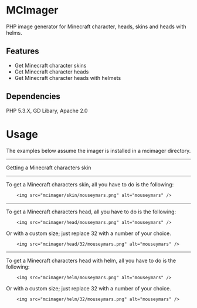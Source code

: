 MCImager
=======================================
PHP image generator for Minecraft character, heads, skins and heads with helms.

Features
--------

 * Get Minecraft character skins
 * Get Minecraft character heads
 * Get Minecraft character heads with helmets

Dependencies
------------
PHP 5.3.X, GD Libary, Apache 2.0

Usage
===============

The examples below assume the imager is installed in a mcimager directory.

------------

Getting a Minecraft characters skin

------------

To get a Minecraft characters skin, all you have to do is the following:

  		<img src="mcimager/skin/mouseymars.png" alt="mouseymars" />
  		
------------

To get a Minecraft characters head, all you have to do is the following:
  	
  		<img src="mcimager/head/mouseymars.png" alt="mouseymars" />
  	
Or with a custom size; just replace 32 with a number of your choice.
  
  		<img src="mcimager/head/32/mouseymars.png" alt="mouseymars" />
  	
------------

To get a Minecraft characters head with helm, all you have to do is the following:
  	
  		<img src="mcimager/helm/mouseymars.png" alt="mouseymars" />
  	
Or with a custom size; just replace 32 with a number of your choice.
  
  		<img src="mcimager/helm/32/mouseymars.png" alt="mouseymars" />
  	
